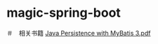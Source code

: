 # magic-spring-boot
＃　相关书籍
[Java Persistence with MyBatis 3.pdf](https://github.com/chloneda/notes/blob/master/Resources/Java%20Persistence%20with%20MyBatis%203.pdf)

